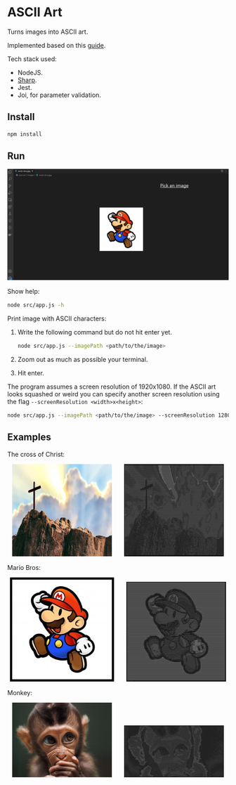 # ASCII Art

Turns images into ASCII art.

Implemented based on this [guide](https://robertheaton.com/2018/06/12/programming-projects-for-advanced-beginners-ascii-art/).

Tech stack used:
- NodeJS.
- [Sharp](https://sharp.pixelplumbing.com/).
- Jest.
- Joi, for parameter validation.

## Install

```bash
npm install
```

## Run

![Usage gif](images/animation.gif)

Show help:

```bash
node src/app.js -h
```

Print image with ASCII characters:

1. Write the following command but do not hit enter yet.

   ```bash
   node src/app.js --imagePath <path/to/the/image>
   ```

2. Zoom out as much as possible your terminal.
3. Hit enter.

The program assumes a screen resolution of 1920x1080. If the ASCII art looks squashed or weird
you can specify another screen resolution using the flag `--screenResolution <width>x<height>`:

```bash
node src/app.js --imagePath <path/to/the/image> --screenResolution 1280x720
```

## Examples

The cross of Christ:
<p align="center">
  <img alt="The cross of Christ" src="./images/the-cross.jpg" width="45%" height="210">
&nbsp; &nbsp; &nbsp;
  <img alt="The cross of Christ ASCII" src="./images/the-cross-ascii.jpg" width="45%" height="210">
</p>

Mario Bros:

<p align="center">
  <img alt="Mario Bros" src="./images/mario-bros.jpg" style="border:5px solid black;" width="45%">
&nbsp; &nbsp; &nbsp;
  <img alt="Mario Bros ASCII" src="./images/mario-bros-ascii.jpg" width="45%">
</p>

Monkey:

<p align="center">
  <img alt="Monkey" src="./images/monkey.jpg" width="45%">
&nbsp; &nbsp; &nbsp;
  <img alt="Monkey ASCII" src="./images/monkey-ascii.jpg" width="45%">
</p>
